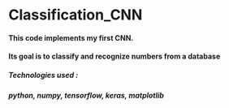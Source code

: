 # Classification_CNN


#### This code implements my first CNN. 
#### Its goal is to classify and recognize numbers from a database

##### Technologies used : 
##### python, numpy, tensorflow, keras, matplotlib
